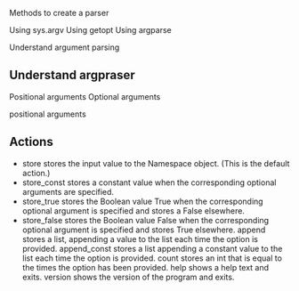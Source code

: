 Methods to create a parser


Using sys.argv
Using getopt
Using argparse


Understand argument parsing


## Understand argpraser


Positional arguments
Optional arguments


positional arguments


## Actions

- store stores the input value to the Namespace object. (This is the default action.)
- store_const stores a constant value when the corresponding optional arguments are specified.
- store_true stores the Boolean value True when the corresponding optional argument is specified and stores a False elsewhere.
- store_false stores the Boolean value False when the corresponding optional argument is specified and stores True elsewhere.
append stores a list, appending a value to the list each time the option is provided.
append_const stores a list appending a constant value to the list each time the option is provided.
count stores an int that is equal to the times the option has been provided.
help shows a help text and exits.
version shows the version of the program and exits.

